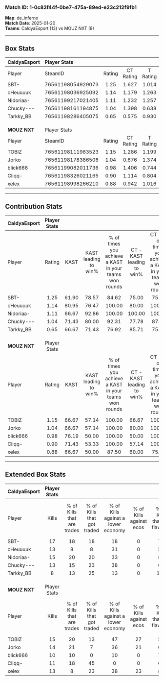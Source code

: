 ### Match ID: 1-0c82f44f-0be7-475a-89ed-e23c212f9fb1  
**Map**: de_inferno  
**Match Date**: 2025-01-20  
**Teams**: CaldyaEsport (13) vs MOUZ NXT (8)  

---  

## Box Stats  

| **CaldyaEsport** | Player Stats      |        |           |          |       |      |       |         |        |      |     |
| :- | :- | :-: | :-: | :-: | :-: | :-: | :-: | :-: | :-: | :-: | :-: |
| Player           | SteamID           | Rating | CT Rating | T Rating | KAST  | ADR  | Kills | Assists | Deaths | K/D  | HS% |
| SBT-             | 76561198054929073 |  1.25  |   1.627   |  1.014   | 61.90 | 95.2 |  17   |    7    |   12   | 1.42 | 29  |
| cHeuuuuk         | 76561198036925092 |  1.14  |   1.179   |  1.263   | 80.95 | 78.5 |  13   |    6    |   13   | 1.00 | 61  |
| Nidoriaa-        | 76561199217021405 |  1.11  |   1.232   |  1.257   | 66.67 | 78.2 |  15   |    5    |   13   | 1.15 | 33  |
| Chucky---        | 76561198161194875 |  1.04  |   1.398   |  0.638   | 71.43 | 59.9 |  13   |    3    |   11   | 1.18 | 38  |
| Tarkky_BB        | 76561198286405075 |  0.65  |   0.575   |  0.930   | 66.67 | 43.8 |   8   |    3    |   15   | 0.53 | 50  |
|                  |                   |        |           |          |       |      |       |         |        |      |     |
|                  |                   |        |           |          |       |      |       |         |        |      |     |
|                  |                   |        |           |          |       |      |       |         |        |      |     |
| **MOUZ NXT**     | Player Stats      |        |           |          |       |      |       |         |        |      |     |
| Player           | SteamID           | Rating | CT Rating | T Rating | KAST  | ADR  | Kills | Assists | Deaths | K/D  | HS% |
| TOBlZ            | 76561198111983523 |  1.15  |   1.286   |  1.199   | 66.67 | 89.5 |  15   |    6    |   13   | 1.15 | 60  |
| Jorko            | 76561198178386506 |  1.04  |   0.676   |  1.374   | 66.67 | 73.8 |  14   |    8    |   14   | 1.00 | 50  |
| blick666         | 76561199082011736 |  0.98  |   1.406   |  0.744   | 76.19 | 56.9 |  10   |    4    |   10   | 1.00 | 90  |
| Cliqq-           | 76561198326021165 |  0.90  |   1.114   |  0.804   | 71.43 | 62.6 |  11   |    4    |   14   | 0.79 | 63  |
| xelex            | 76561198998266210 |  0.88  |   0.942   |  1.016   | 66.67 | 57.9 |  13   |    4    |   16   | 0.81 | 53  |
---  

## Contribution Stats  

| **CaldyaEsport** | Player Stats |       |                      |                                                        |                           |                                                             |                          |                                                            |
| :- | :-: | :-: | :-: | :-: | :-: | :-: | :-: | :-: |
| Player           |    Rating    | KAST  | KAST leading to win% | % of times you achieve a KAST in your teams won rounds | CT - KAST leading to win% | CT - % of times you achieve a KAST in your teams won rounds | T - KAST leading to win% | T - % of times you achieve a KAST in your teams won rounds |
| SBT-             |     1.25     | 61.90 |        78.57         |                         84.62                          |           75.00           |                            75.00                            |          83.33           |                           100.00                           |
| cHeuuuuk         |     1.14     | 80.95 |        76.47         |                         100.00                         |           80.00           |                           100.00                            |          71.43           |                           100.00                           |
| Nidoriaa-        |     1.11     | 66.67 |        92.86         |                         100.00                         |          100.00           |                           100.00                            |          83.33           |                           100.00                           |
| Chucky---        |     1.04     | 71.43 |        80.00         |                         92.31                          |           77.78           |                            87.50                            |          83.33           |                           100.00                           |
| Tarkky_BB        |     0.65     | 66.67 |        71.43         |                         76.92                          |           85.71           |                            75.00                            |          57.14           |                           80.00                            |
|                  |              |       |                      |                                                        |                           |                                                             |                          |                                                            |
|                  |              |       |                      |                                                        |                           |                                                             |                          |                                                            |
|                  |              |       |                      |                                                        |                           |                                                             |                          |                                                            |
| **MOUZ NXT**     | Player Stats |       |                      |                                                        |                           |                                                             |                          |                                                            |
| Player           |    Rating    | KAST  | KAST leading to win% | % of times you achieve a KAST in your teams won rounds | CT - KAST leading to win% | CT - % of times you achieve a KAST in your teams won rounds | T - KAST leading to win% | T - % of times you achieve a KAST in your teams won rounds |
| TOBlZ            |     1.15     | 66.67 |        57.14         |                         100.00                         |           66.67           |                           100.00                            |          50.00           |                           100.00                           |
| Jorko            |     1.04     | 66.67 |        57.14         |                         100.00                         |           80.00           |                           100.00                            |          44.44           |                           100.00                           |
| blick666         |     0.98     | 76.19 |        50.00         |                         100.00                         |           50.00           |                           100.00                            |          50.00           |                           100.00                           |
| Cliqq-           |     0.90     | 71.43 |        53.33         |                         100.00                         |           57.14           |                           100.00                            |          50.00           |                           100.00                           |
| xelex            |     0.88     | 66.67 |        50.00         |                         87.50                          |           60.00           |                            75.00                            |          44.44           |                           100.00                           |
---  

## Extended Box Stats  

| **CaldyaEsport** | Player Stats |                            |                            |                                    |                         |                              |                                 |        |                             |                                     |                          |                               |                            |
| :- | :-: | :-: | :-: | :-: | :-: | :-: | :-: | :-: | :-: | :-: | :-: | :-: | :-: |
| Player           |    Kills     | % of Kills that are trades | % of Kills that got traded | % of Kills against a lower economy | % of Kills against ecos | % of Kills that are flawless | % of Kills that are close duels | Deaths | % of Deaths that get traded | % of Deaths against a lower economy | % of Deaths against ecos | % of Deaths that are flawless | % of Deaths that are close |
| SBT-             |      17      |             18             |             18             |                 18                 |            0            |              76              |                6                |   12   |              0              |                 17                  |            0             |              58               |             17             |
| cHeuuuuk         |      13      |             8              |             8              |                 31                 |            0            |              54              |                8                |   13   |             23              |                 15                  |            0             |              62               |             0              |
| Nidoriaa-        |      15      |             20             |             20             |                 33                 |            0            |              80              |                0                |   13   |             38              |                 15                  |            0             |              77               |             0              |
| Chucky---        |      13      |             15             |             23             |                 38                 |            0            |              62              |                8                |   11   |              9              |                  9                  |            0             |              64               |             0              |
| Tarkky_BB        |      8       |             13             |             25             |                 13                 |            0            |             100              |                0                |   15   |             20              |                 13                  |            0             |              73               |             13             |
|                  |              |                            |                            |                                    |                         |                              |                                 |        |                             |                                     |                          |                               |                            |
|                  |              |                            |                            |                                    |                         |                              |                                 |        |                             |                                     |                          |                               |                            |
|                  |              |                            |                            |                                    |                         |                              |                                 |        |                             |                                     |                          |                               |                            |
| **MOUZ NXT**     | Player Stats |                            |                            |                                    |                         |                              |                                 |        |                             |                                     |                          |                               |                            |
| Player           |    Kills     | % of Kills that are trades | % of Kills that got traded | % of Kills against a lower economy | % of Kills against ecos | % of Kills that are flawless | % of Kills that are close duels | Deaths | % of Deaths that get traded | % of Deaths against a lower economy | % of Deaths against ecos | % of Deaths that are flawless | % of Deaths that are close |
| TOBlZ            |      15      |             20             |             13             |                 47                 |           27            |              53              |                7                |   13   |             23              |                  8                  |            0             |              62               |             8              |
| Jorko            |      14      |             21             |             7              |                 36                 |           21            |              64              |               14                |   14   |              7              |                  7                  |            0             |              79               |             7              |
| blick666         |      10      |             10             |             0              |                 10                 |            0            |              70              |                0                |   10   |             20              |                  0                  |            0             |              90               |             0              |
| Cliqq-           |      11      |             18             |             45             |                 0                  |            0            |              64              |                9                |   14   |              7              |                  7                  |            0             |              71               |             7              |
| xelex            |      13      |             8              |             23             |                 38                 |           23            |              85              |                0                |   16   |             25              |                  6                  |            6             |              56               |             0              |
